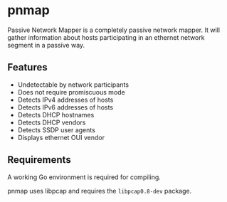 pnmap
=====

Passive Network Mapper is a completely passive network mapper. It will
gather information about hosts participating in an ethernet network
segment in a passive way.

Features
--------

- Undetectable by network participants
- Does not require promiscuous mode
- Detects IPv4 addresses of hosts
- Detects IPv6 addresses of hosts
- Detects DHCP hostnames
- Detects DHCP vendors
- Detects SSDP user agents
- Displays ethernet OUI vendor

Requirements
------------

A working Go environment is required for compiling.

pnmap uses libpcap and requires the `libpcap0.8-dev` package.
